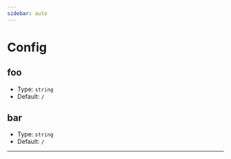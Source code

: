 ```yaml
---
sidebar: auto
---
```


# Config

## foo

- Type: `string`
- Default: `/`

## bar

- Type: `string`
- Default: `/`

---

<demo-component />

<OtherComponent />

<Foo-Bar />

